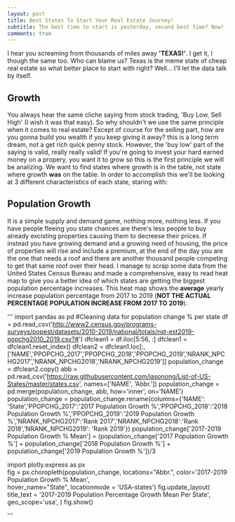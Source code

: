 ```yaml
---
layout: post
title: Best States To Start Your Real Estate Journey!
subtitle: The best time to start is yesterday, second best time? Now!
comments: true
---
```

I hear you screaming from thousands of miles away **'TEXAS!'**. I get it, I though the same too. Who can blame us? Texas is the meme state of cheap real estate so what better place to start with right? Well... I'll let the data talk by itself.


## Growth 

You always hear the same cliche saying from stock trading, 'Buy Low, Sell High' (I wish it was that easy). So why shouldn't we use the same principle when it comes to real estate? Except of course for the selling part, how are you gonna build you wealth if you keep giving it away? this is a long term dream, not a get rich quick penny stock. However, the 'buy low' part of the saying is valid, really really valid! If you're going to invest your hard earned money on a propery, you want it to grow so this is the first principle we will be analizing. We want to find states where growth is in the table, not state where growth **was** on the table. In order to accomplish this we'll be looking at 3 different characteristics of each state, staring with:

## Population Growth 

It is a simple supply and demand game, nothing more, nothing less. If you have people fleeing you state chances are there's less people to buy already excisting properties causing them to decreese their prices. If instead you have growing demand and a growing need of housing, the price of properties will rise and include a premium, at the end of the day you are the one that needs a roof and there are another thousand people competing to get that same roof over their head. I manage to scrap some data from the United States Census Bureau and made a comprehensive, easy to read heat map to give you a better idea of which states are getting the biggest population percentage increases. This heat map shows the **average** yearly increase population percentage from 2017 to 2019 (**NOT THE ACTUAL PERCENTAGE POPULATION INCREASE FROM 2017 TO 2019**).

'''
import pandas as pd
#Cleaning data for population change % per state
df = pd.read_csv('http://www2.census.gov/programs-surveys/popest/datasets/2010-2019/national/totals/nst-est2019-popchg2010_2019.csv?#')
dfclean1 = df.iloc[5:56, :]
dfclean1 = dfclean1.reset_index()
dfclean2 = dfclean1.loc[:,['NAME','PPOPCHG_2017','PPOPCHG_2018','PPOPCHG_2019','NRANK_NPCHG2017','NRANK_NPCHG2018','NRANK_NPCHG2019']] 
population_change = dfclean2.copy()
abb = pd.read_csv('https://raw.githubusercontent.com/jasonong/List-of-US-States/master/states.csv', names=['NAME', 'Abbr.'])
population_change = pd.merge(population_change, abb, how='inner', on='NAME')
population_change = population_change.rename(columns={'NAME': 'State','PPOPCHG_2017':'2017 Population Growth %','PPOPCHG_2018':'2018 Population Growth %','PPOPCHG_2019':'2019 Population Growth %','NRANK_NPCHG2017':'Rank 2017','NRANK_NPCHG2018':'Rank 2018','NRANK_NPCHG2019': 'Rank 2019'})
population_change['2017-2019 Population Growth % Mean'] = (population_change['2017 Population Growth %'] + population_change['2018 Population Growth %'] + population_change['2019 Population Growth %'])/3

import plotly.express as px  
fig = px.choropleth(population_change, 
                    locations="Abbr.", 
                    color='2017-2019 Population Growth % Mean',  
                    hover_name="State",
                    locationmode = 'USA-states') 
fig.update_layout(
    title_text = '2017-2019 Population Percentage Growth Mean Per State', 
    geo_scope='usa', 
)
fig.show() 

'''
